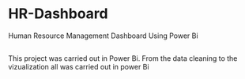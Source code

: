 # HR-Dashboard
Human Resource Management Dashboard Using Power Bi
##
This project was carried out in Power Bi. From the data cleaning to the vizualization all was carried out in power Bi 
